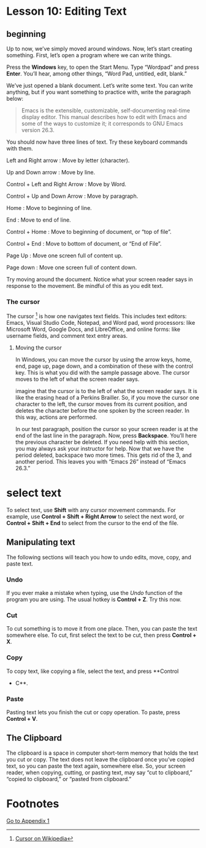 Lesson 10: Editing Text
========================

beginning
---------

Up to now, we’ve simply moved around windows. Now, let’s start creating
something. First, let’s open a program where we can write things.

Press the **Windows** key, to open the Start Menu. Type “Wordpad” and
press **Enter**. You’ll hear, among other things, “Word Pad, untitled,
edit, blank.”

We’ve just opened a blank document. Let’s write some text. You can write
anything, but if you want something to practice with, write the
paragraph below:

> Emacs is the extensible, customizable, self-documenting real-time
> display editor. This manual describes how to edit with Emacs and some
> of the ways to customize it; it corresponds to GNU Emacs version 26.3.

You should now have three lines of text. Try these keyboard commands
with them.

Left and Right arrow
:   Move by letter (character).

Up and Down arrow
:   Move by line.

Control + Left and Right Arrow
:   Move by Word.

Control + Up and Down Arrow
:   Move by paragraph.

Home
:   Move to beginning of line.

End
:   Move to end of line.

Control + Home
:   Move to beginning of document, or “top of file”.

Control + End
:   Move to bottom of document, or “End of File”.

Page Up
:   Move one screen full of content up.

Page down
:   Move one screen full of content down.

Try moving around the document. Notice what your screen reader says in
response to the movement. Be mindful of this as you edit text.

### The cursor

The cursor [^1] is how one navigates text fields. This includes text
editors: Emacs, Visual Studio Code, Notepad, and Word pad, word
processors: like Microsoft Word, Google Docs, and LibreOffice, and
online forms: like username fields, and comment text entry areas.

1.  Moving the cursor

    In Windows, you can move the cursor by using the arrow keys, home,
    end, page up, page down, and a combination of these with the control
    key. This is what you did with the sample passage above. The cursor
    moves to the left of what the screen reader says.

    imagine that the cursor is to the left of what the screen reader
    says. It is like the erasing head of a Perkins Brailler. So, if you
    move the cursor one character to the left, the cursor moves from its
    current position, and deletes the character before the one spoken by
    the screen reader. In this way, actions are performed.

    In our test paragraph, position the cursor so your screen reader is
    at the end of the last line in the paragraph. Now, press
    **Backspace**. You’ll here the previous character be deleted. If you
    need help with this section, you may always ask your instructor for
    help. Now that we have the period deleted, backspace two more times.
    This gets rid of the 3, and another period. This leaves you with
    “Emacs 26” instead of “Emacs 26.3.”

select text
===========

To select text, use **Shift** with any cursor movement commands. For
example, use **Control + Shift + Right Arrow** to select the next word,
or **Control + Shift + End** to select from the cursor to the end of the
file.

Manipulating text
-----------------

The following sections will teach you how to undo edits, move, copy, and
paste text.

### Undo

If you ever make a mistake when typing, use the *Undo* function of the
program you are using. The usual hotkey is **Control + Z**. Try this
now.

### Cut

To cut something is to move it from one place. Then, you can paste the
text somewhere else. To cut, first select the text to be cut, then press
**Control + X**.

### Copy

To copy text, like copying a file, select the text, and press **Control
+ C**.

### Paste

Pasting text lets you finish the cut or copy operation. To paste, press
**Control + V**.

The Clipboard
-------------

The clipboard is a space in computer short-term memory that holds the
text you cut or copy. The text does not leave the clipboard once you’ve
copied text, so you can paste the text again, somewhere else. So, your
screen reader, when copying, cutting, or pasting text, may say “cut to
clipboard,” “copied to clipboard,” or “pasted from clipboard.”

Footnotes
=========

[^1]: [Cursor on
    Wikipedia](https://en.wikipedia.org/wiki/Cursor_(user_interface))

[Go to Appendix 1](Appendix%2001%20-%20Windows%20Keyboard%20Commands.md)
